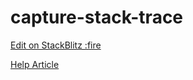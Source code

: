 # capture-stack-trace

[Edit on StackBlitz :fire](https://stackblitz.com/edit/capture-stack-trace)

[Help Article](https://lucasfcosta.com/2017/02/17/JavaScript-Errors-and-Stack-Traces.html)